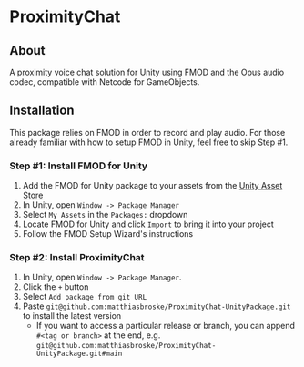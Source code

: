 # ProximityChat

## About
A proximity voice chat solution for Unity using FMOD and the Opus audio codec, compatible with Netcode for GameObjects.

## Installation
This package relies on FMOD in order to record and play audio. 
For those already familiar with how to setup FMOD in Unity, feel free to skip Step #1.

### Step #1: Install FMOD for Unity
1. Add the FMOD for Unity package to your assets from the [Unity Asset Store](https://assetstore.unity.com/packages/tools/audio/fmod-for-unity-161631)
2. In Unity, open ```Window -> Package Manager```
3. Select ```My Assets``` in the ```Packages:``` dropdown
4. Locate FMOD for Unity and click ```Import``` to bring it into your project
5. Follow the FMOD Setup Wizard's instructions

### Step #2: Install ProximityChat
1. In Unity, open ```Window -> Package Manager```. 
2. Click the ```+``` button
3. Select ```Add package from git URL```
4. Paste ```git@github.com:matthiasbroske/ProximityChat-UnityPackage.git``` to install the latest version
    - If you want to access a particular release or branch, you can append ```#<tag or branch>``` at the end, e.g. ```git@github.com:matthiasbroske/ProximityChat-UnityPackage.git#main```
